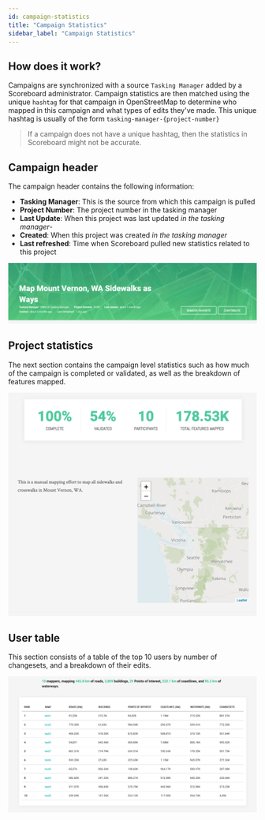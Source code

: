 ```yaml
---
id: campaign-statistics
title: "Campaign Statistics"
sidebar_label: "Campaign Statistics"
---
```


## How does it work?

Campaigns are synchronized with a source `Tasking Manager` added by a Scoreboard administrator. Campaign statistics are then matched using the unique `hashtag` for that campaign in OpenStreetMap to determine who mapped in this campaign and what types of edits they've made. This unique hashtag is usually of the form `tasking-manager-{project-number}`

> If a campaign does not have a unique hashtag, then the statistics in Scoreboard might not be accurate.


## Campaign header

The campaign header contains the following information:

- **Tasking Manager**: This is the source from which this campaign is pulled
- **Project Number**: The project number in the tasking manager
- **Last Update**: When this project was last updated _in the tasking manager_-
- **Created**: When this project was created _in the  tasking manager_
- **Last refreshed**: Time when Scoreboard pulled new statistics related to this project

![Campaign Header](assets/img/campaign-header.png)

## Project statistics

The next section contains the campaign level statistics such as how much of the campaign is completed or validated, as well as the breakdown of features mapped.

![Campaign Statistics](assets/img/campaign-statistics.png)

## User table

This section consists of a table of the top 10 users by number of changesets, and a breakdown of their edits.

![User Table](assets/img/campaign-table.png)

